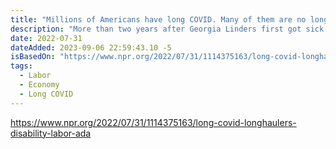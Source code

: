 ```yaml
---
title: "Millions of Americans have long COVID. Many of them are no longer working"
description: "More than two years after Georgia Linders first got sick with COVID, her heart still races at random times."
date: 2022-07-31
dateAdded: 2023-09-06 22:59:43.10 -5
isBasedOn: "https://www.npr.org/2022/07/31/1114375163/long-covid-longhaulers-disability-labor-ada"
tags:
  - Labor
  - Economy
  - Long COVID
---
```


https://www.npr.org/2022/07/31/1114375163/long-covid-longhaulers-disability-labor-ada
